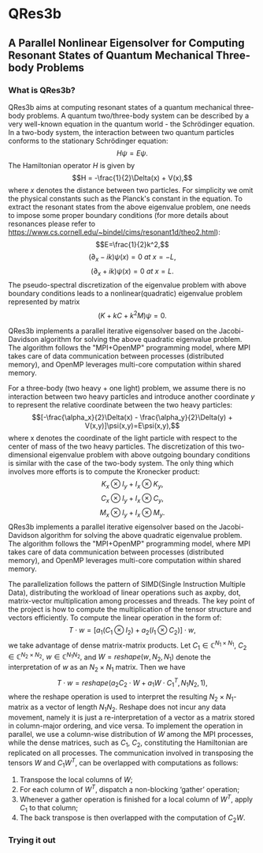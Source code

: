 # QRes3b 
## A Parallel Nonlinear Eigensolver for Computing Resonant States of Quantum Mechanical Three-body Problems
### What is QRes3b?
QRes3b aims at computing resonant states of a quantum mechanical three-body problems. A quantum two/three-body system can be described by a very well-known equation in the quantum world - the Schrödinger equation. In a two-body system, the interaction between two quantum particles conforms to the stationary Schrödinger equation:
$$H\psi=E\psi.$$
The Hamiltonian operator $H$ is given by 
$$H = -\frac{1}{2}\Delta(x) + V(x),$$
where $x$ denotes the distance between two particles. For simplicity we omit the physical constants such as the Planck's constant in the equation. To extract the resonant states from the above eigenvalue problem, one needs to impose some proper boundary conditions (for more details about resonances please refer to https://www.cs.cornell.edu/~bindel/cims/resonant1d/theo2.html):
$$E=\frac{1}{2}k^2,$$
$$(\partial_x-ik)\psi(x)=0 \ at \ x=-L,$$ 
$$(\partial_x+ik)\psi(x)=0 \ at \ x=L.$$
The pseudo-spectral discretization of the eigenvalue problem with above boundary conditions leads to a nonlinear(quadratic) eigenvalue problem represented by matrix
$$(K+kC+k^2M)\psi=0.$$

QRes3b implements a parallel iterative eigensolver based on the Jacobi-Davidson algorithm for solving the above quadratic eigenvalue problem. The algorithm follows the "MPI+OpenMP" programming model, where MPI takes care of data communication between processes (distributed memory), and OpenMP leverages multi-core computation within shared memory.

For a three-body (two heavy + one light) problem, we assume there is no interaction between two heavy particles and introduce another coordinate $y$ to represent the relative coordinate between the two heavy particles:
$$[-\frac{\alpha_x}{2}\Delta(x) - \frac{\alpha_y}{2}\Delta(y) + V(x,y)]\psi(x,y)=E\psi(x,y),$$
where x denotes the coordinate of the light particle with respect to the center of mass of the two heavy particles. The discretization of this two-dimensional eigenvalue problem with above outgoing boundary conditions is similar with the case of the two-body system. The only thing which involves more efforts is to compute the Kronecker product:
$$K_x\otimes I_y + I_x\otimes K_y,$$
$$C_x\otimes I_y + I_x\otimes C_y,$$
$$M_x\otimes I_y + I_x\otimes M_y.$$
QRes3b implements a parallel iterative eigensolver based on the Jacobi-Davidson algorithm for solving the above quadratic eigenvalue problem. The algorithm follows the "MPI+OpenMP" programming model, where MPI takes care of data communication between processes (distributed memory), and OpenMP leverages multi-core computation within shared memory.

The parallelization follows the pattern of SIMD(Single Instruction Multiple Data), distributing the workload of linear operations such as axpby, dot, matrix-vector multiplication among processes and threads. The key point of the project is how to compute the multiplication of the tensor structure and vectors efficiently. To compute the linear operation in the form of:
$$T \cdot w = [a_1(C_1 \otimes I_2)+a_2(I_1 \otimes C_2)]\cdot w,$$
we take advantage of dense matrix-matrix products. Let $C_1\in \mathbb{C}^{N_1\times N_1},\ C_2\in \mathbb{C}^{N_2\times N_2},\ w\in \mathbb{C}^{N_1 N_2},$ and $W=reshape(w,N_2,N_1)$ denote the interpretation of $w$ as an $N_2\times N_1$ matrix. Then we have
$$T\cdot w = reshape(a_2 C_2\cdot W+a_1 W\cdot C_1^T, N_1 N_2, 1),  $$
where the reshape operation is used to interpret the resulting $N_2\times N_1$-matrix as a vector of length $N_1 N_2$. Reshape does not incur any data movement, namely it is just a re-interpretation of a vector as a matrix stored in column-major ordering, and vice versa. To implement the operation in parallel, we use a column-wise distribution of $W$ among the MPI processes, while the dense matrices, such as $C_1, \ C_2$, constituting the Hamiltonian are replicated on all processes. The communication involved in transposing the tensors $W$ and $C_1 W^T$, can be overlapped with computations as follows:
1. Transpose the local columns of $W$; 
2. For each column of $W^T$, dispatch a non-blocking ‘gather’ operation;
3. Whenever a gather operation is finished for a local column of $W^T$, apply $C_1$ to that column;
4. The back transpose is then overlapped with the computation of $C_2 W$.

### Trying it out
